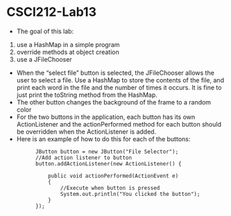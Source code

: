 # CSCI212-Lab13
* The goal of this lab: 
 1. use a HashMap in a simple program 
 2. override methods at object creation 
 3. use a JFileChooser 
* When the “select file” button is selected, the JFileChooser allows the user to select a file.  Use a HashMap to store the contents of the file, and print each word in the file and the number of times it occurs.  It is fine to just print the toString method from the HashMap.  
* The other button changes the background of the frame to a random color
* For the two buttons in the application, each button has its own ActionListener and the actionPerformed method for each button should be overridden when the ActionListener is added.  
* Here is an example of how to do this for each of the buttons: 
  ```
        JButton button = new JButton("File Selector");
        //Add action listener to button
        button.addActionListener(new ActionListener() {
 
            public void actionPerformed(ActionEvent e)
            {
                //Execute when button is pressed
                System.out.println("You clicked the button");
            }
        });
```
